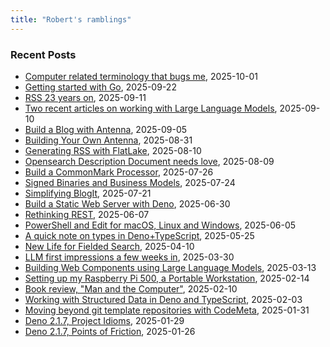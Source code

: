 ```yaml
---
title: "Robert's ramblings"
---
```


### Recent Posts

- [Computer related terminology that bugs me](/blog/2025/10/01/words_that_bug_me.md), 2025-10-01
- [Getting started with Go](/blog/2025/09/22/getting_started_with_go.md), 2025-09-22
- [RSS 23 years on](/blog/2025/09/11/RSS_23_years_on.md), 2025-09-11
- [Two recent articles on working with Large Language Models](/blog/2025/09/10/Two_Recent_Articles_on_LLM.md), 2025-09-10
- [Build a Blog with Antenna](/blog/2025/09/05/Build_a_Blog_with_Antenna_App.md), 2025-09-05
- [Building Your Own Antenna](/blog/2025/08/31/Building_Your_Own_Antenna.md), 2025-08-31
- [Generating RSS with FlatLake](/blog/2025/08/10/generating_rss_with_flatlake.md), 2025-08-10
- [Opensearch Description Document needs love](/blog/2025/08/09/opensearch_description_documents_need_love.md), 2025-08-09
- [Build a CommonMark Processor](/blog/2025/07/26/building_cmarkprocess.md), 2025-07-26
- [Signed Binaries and Business Models](/blog/2025/07/24/WHY_NO_SIGNED_BINARIES.md), 2025-07-24
- [Simplifying BlogIt](/blog/2025/07/21/Simplifying_BlogIt.md), 2025-07-21
- [Build a Static Web Server with Deno](/blog/2025/06/30/Build_a_Static_Web_Server.md), 2025-06-30
- [Rethinking REST](/blog/2025/06/07/Rethinking-REST.md), 2025-06-07
- [PowerShell and Edit for macOS, Linux and Windows](/blog/2025/06/05/PowerShell_and_Edit.md), 2025-06-05
- [A quick note on types in Deno+TypeScript](/blog/2025/05/25/a_quick_notes_on_types.md), 2025-05-25
- [New Life for Fielded Search](/blog/2025/04/10/New_Life_for_Fielded_Search.md), 2025-04-10
- [LLM first impressions a few weeks in](/blog/2025/03/30/LLM_first_impressions_a_few_weeks_in.md), 2025-03-30
- [Building Web Components using Large Language Models](/blog/2025/03/13/Building_Web_Component_using_an_LLM.md), 2025-03-13
- [Setting up my Raspberry Pi 500, a Portable Workstation](/blog/2025/02/14/Review_Pi-500_as_portable_workstation.md), 2025-02-14
- [Book review, "Man and the Computer"](/blog/2025/02/10/Man_and_the_Computer.md), 2025-02-10
- [Working with Structured Data in Deno and TypeScript](/blog/2025/02/03/working_with_structured_data.md), 2025-02-03
- [Moving beyond git template repositories with CodeMeta](/blog/2025/01/31/moving_beyond_git_templates.md), 2025-01-31
- [Deno 2.1.7, Project Idioms](/blog/2025/01/29/project_idioms.md), 2025-01-29
- [Deno 2.1.7, Points of Friction](/blog/2025/01/26/points_of_friction.md), 2025-01-26

